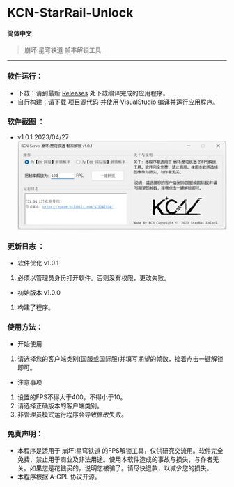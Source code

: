 # KCN-StarRail-Unlock

#### 简体中文

> 崩坏:星穹铁道 帧率解锁工具

---

### 软件运行：
- 下载：请到最新 [Releases](https://github.com/JDDKCN/KCN-StarRail-Unlock/releases/) 处下载编译完成的应用程序。
- 自行构建：请下载 [项目源代码](https://github.com/JDDKCN/KCN-StarRail-Unlock/archive/refs/heads/main.zip) 并使用 VisualStudio 编译并运行应用程序。

### 软件截图 ： 
- v1.0.1 2023/04/27
![APP_CN](Doc/APP_CN.png)

### 更新日志 ： 

- 软件优化 v1.0.1
1. 必须以管理员身份打开软件。否则没有权限，更改失败。

- 初始版本 v1.0.0
1. 构建了程序。

### 使用方法：
- 开始使用
1. 请选择您的客户端类别(国服或国际服)并填写期望的帧数，接着点击一键解锁即可。
- 注意事项
1. 设置的FPS不得大于400，不得小于10。
2. 请选择正确版本的客户端类别。
3. 非管理员模式运行程序会导致修改失败。

### 免责声明：
- 本程序是适用于 崩坏:星穹铁道 的FPS解锁工具，仅供研究交流用。软件完全免费，禁止用于商业及非法用途。使用本软件造成的事故与损失，与作者无关。如果您是花钱买的，说明您被骗了。请尽快退款，以减少您的损失。
- 本程序根据 A-GPL 协议开源。

